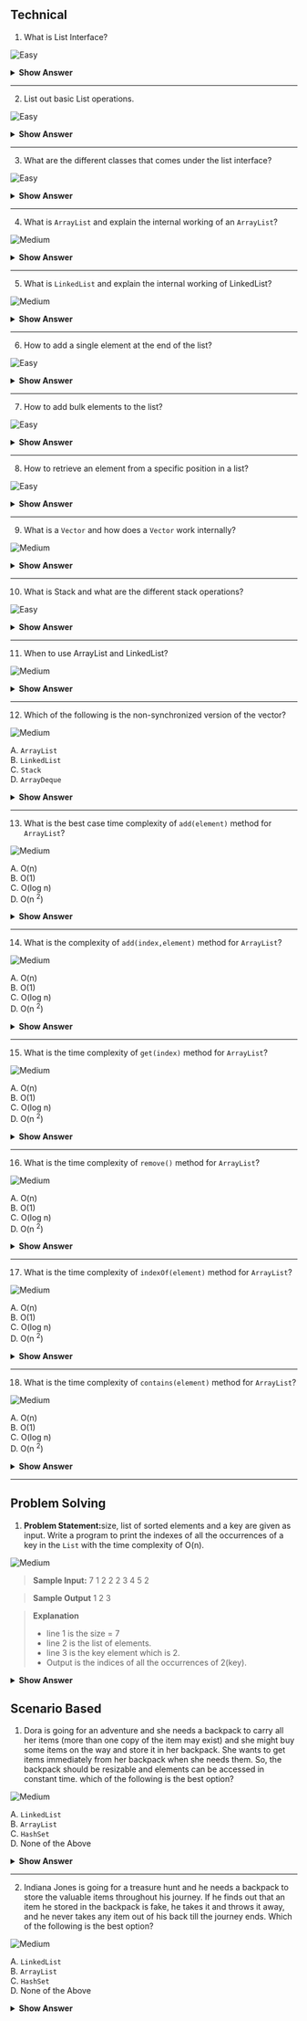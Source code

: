 ## Technical


1. What is List Interface?

![Easy](https://github.com/revaturelabs/interviewquestions/blob/dev/ComplexityTags/simple%20(2).svg)

<details>

<summary><b>Show Answer</b></summary>

> - A list is an ordered collection of elements. 
> - Duplicate elements are allowed in the list. 
``` java 
List <E> l ;
```

> the above code represents List declaration, where E is an element ( type parameter).

</details>

---

2. List out basic List operations.
 
 ![Easy](https://github.com/revaturelabs/interviewquestions/blob/dev/ComplexityTags/simple%20(2).svg)

<details>

<summary><b>Show Answer</b></summary>
 <blockquote>

Along with the operations inherited from the collection interface, the list has the following operations
1. Positional Access: accessing an element by its index.
   
- Insertion: `add` and `addAll` methods are used to insert elements into the collection.
- Update: to update an existing element `set` is used.
- deletion: `remove` is used to delete elements.


2. Search: used to search the specific element and get the index of the element
`indexOf` and `lastIndexOf` are Search methods.

3. Iteration: used to iterate over a list as it is a sequential data structure.
`listIterator` is an Iteration method.

4. Range-view: is used to get the subList of the list of a specific range.
`subList` method is a range-view method.


 </blockquote>
</details>

 ---
3. What are the different classes that comes under the list interface?
 
 ![Easy](https://github.com/revaturelabs/interviewquestions/blob/dev/ComplexityTags/simple%20(2).svg)

<details>

<summary><b>Show Answer</b></summary>
 
 <blockquote>

![List](https://user-images.githubusercontent.com/103101208/184803641-121edcef-9b78-413a-9f3e-a90f15373eea.jpg)



-  The following are the classes that implement List Interface.
1. `ArrayList`
2. `LinkedList`
3. `Vector`
4. `Stack`

  </blockquote>
</details>

---

4. What is `ArrayList` and explain the internal working of an `ArrayList`?
 
 ![Medium](https://github.com/revaturelabs/interviewquestions/blob/dev/ComplexityTags/Medium%20(2).svg)

<details>

<summary><b>Show Answer</b></summary>
 <blockquote>

- `ArrayList` is a dynamic array and it implements the list interface.

- internal working of `ArrayList`:

- 1. Initially, an array of capacity 10 is created
- 2. when elements are beyond the capacity i.e. 10 are added to the `ArrayList` ,there is a new array of size 

  $ n + n/2 + 1$

- where n is the capacity of the array

- 3. All the elements in the old array are copied to the new array and the old array is dumped.

 </blockquote>

</details>

---

5. What is `LinkedList` and explain the internal working of LinkedList?
 
 ![Medium](https://github.com/revaturelabs/interviewquestions/blob/dev/ComplexityTags/Medium%20(2).svg)

<details>

<summary><b>Show Answer</b></summary>

> - LinkedList is used to store the elements in a sequential manner.
> - Linked list implements both list and deque interface.
> - Internally Linked list is a double-linked list with nodes that store the address of the previous element and the next element.

</details>

---


6. How to add a single element at the end of the list?
 
 ![Easy](https://github.com/revaturelabs/interviewquestions/blob/dev/ComplexityTags/simple%20(2).svg)

<details>

<summary><b>Show Answer</b></summary>

> 1. <code>add(element)</code> method is used to add single element at the end of the list.

``` java

List <Integer> al = new ArrayList<>();
al.add(1);

```

> - In the above code, an array list "al" is created and it stores Integer elements and element 1 is added to the ArrayList.


</details>

---

7. How to add bulk elements to the list?
 
 ![Easy](https://github.com/revaturelabs/interviewquestions/blob/dev/ComplexityTags/simple%20(2).svg)

<details>

<summary><b>Show Answer</b></summary>

> 1. addAll method is used to add bulk elements to the list.

``` java

List <Integer> al1 = new ArrayList<>();

al1.add(1);
al1.add(2);

List <Integer> al2 = new ArrayList<>();

al2.addAll(al1);
al2.addAll(0,al2);

```

>- In the above code, an array list "al1" and "al2" are created and some elements are added to al1, all the elements in al1 are added to al2 using `addAll()`.
>-  <code>addAll(collection)</code> adds elements at the end of the list and <code>addAll(int index, collection)</code> adds elements from a specific position.


</details>

---

8. How to retrieve an element from a specific position in a list?
 
 ![Easy](https://github.com/revaturelabs/interviewquestions/blob/dev/ComplexityTags/simple%20(2).svg)

<details>

<summary><b>Show Answer</b></summary>

> 1. <code>get(int index)</code> method is used to get a single element from the list.

</details>

---

9. What is a `Vector` and how does a `Vector` work internally?
 
 ![Medium](https://github.com/revaturelabs/interviewquestions/blob/dev/ComplexityTags/Medium%20(2).svg)

<details>

<summary><b>Show Answer</b></summary>

> - `Vector` is internally a dynamic array with an initial capacity and capacity increment.
> - `Vector` is similar to ArrayList, the main difference is that the vector is synchronized.
> - `Vector` is a legacy class so it has some methods which are not part of the collection framework.

</details>

---


10. What is Stack and what are the different stack operations?
 
 ![Easy](https://github.com/revaturelabs/interviewquestions/blob/dev/ComplexityTags/simple%20(2).svg)

<details>
<summary><b>Show Answer</b></summary>

> -  `Stack` follows the Last in First out principle
>-  `Stack` extends Vector and it has five additional operations, which are:

> 1. `push(element)`: adds elements to the top of the stack and returns the element.
> 2. `pop()`: deletes the top element of the stack and returns that element, throws EmptyStackException if the stack is empty.
> 3. `peek()`: returns the topmost element of the stack, and throws EmptyStackException if the stack is empty. 
> 4. `empty()`: returns a boolean value. returns true if the stack is empty and false if the stack is not empty.
> 5. `Search(element)`: this method returns the distance of the element from the top of the stack, the distance for the top element is 1. is the element is not present it returns -1.

</details>

---


11. When to use ArrayList and LinkedList?
 
 ![Medium](https://github.com/revaturelabs/interviewquestions/blob/dev/ComplexityTags/Medium%20(2).svg)

<details>

<summary><b>Show Answer</b></summary>

> - `ArrayList` and linked list are two general purpose list classes.
> -  Mostly `ArrayList` is preferred over a `LinkedList` because in `ArrayList` elements can be accessed at a constant time. In a linked list as elements are stored in the form of nodes, it gives linear positional access

> <i><b>Note:</b> 
> - constant access: The time complexity is directly proportional to a constant value and is in no way related to the size of the data structure.
> - linear access: the time complexity is proportional to the size of the data structure.

</i> 

| `ArrayList`                                                                            | `LinkedList`                                                                                                                                                                 |
| ------------------------------------------------------------------------------------ | -------------------------------------------------------------------------------------------------------------------------------------------------------------------------- |
| Used when deletion and insertion operations are minimal.                             | Used when insertion operations and deletion operations are more frequent                                                                                                   |
| `ArrayList` has a tuning point to set the initial capacity                             | Linked list has no tuning point but has seven operations, clone, `addFirst`, `addLast`, `reomveFirst`, `removeLast`, `getFirst` and `getLast`. It also implements the queue interface. |
| `ArrayList` is fast and constant time complexity is achieved in most of the operations | `LinkedList` is comparatively slow and linear time complexity is achieved in most of the cases                                                                               |


</details>

---

12. Which of the following is the non-synchronized version of the vector?
 
 ![Medium](https://github.com/revaturelabs/interviewquestions/blob/dev/ComplexityTags/Medium%20(2).svg)

A. `ArrayList`<br>
B. `LinkedList`<br>
C. `Stack`<br>
D. `ArrayDeque`

<details>

<summary><b>Show Answer</b></summary>

> A

<details>

<summary><b>Explanation</b></summary>

> `ArrayList` like vector is a dynamic array and is non-synchronized. 
> `ArrayList` is prefered over `Vector` as it's fast because it is not synchronized.

</details>
</details>

---

13. What is the best case time complexity of <code>add(element)</code> method for `ArrayList`?
 
 ![Medium](https://github.com/revaturelabs/interviewquestions/blob/dev/ComplexityTags/Medium%20(2).svg)

A. O(n)<br>
B. O(1)<br>
C. O(log n)<br>
D. O(n <sup>2</sup>)

<details>
<summary><b>Show Answer</b></summary>

> B

<details>
<summary><b>Explanation</b></summary>

> As elements are added to the end of the `ArrayList`, the time complexity is O(1)
> But in the worst case, i.e. when the capacity of `ArrayList` is exceeded, a new array is created and all the elements are copied to the new Array and the new element is added, hence the time complexity is O(n).

</details>
</details>

---

14. What is the complexity of <code>add(index,element)</code> method for `ArrayList`?
 
 ![Medium](https://github.com/revaturelabs/interviewquestions/blob/dev/ComplexityTags/Medium%20(2).svg)

A. O(n)<br>
B. O(1)<br>
C. O(log n)<br>
D. O(n <sup>2</sup>)

<details>
<summary><b>Show Answer</b></summary>

> A

<details>
<summary><b>Explanation</b></summary>

> Since the element can be added at any specific index, most of the elements in the list are shifted to insert the new element. On average, the time complexity is O(n).

</details>
</details>

---

15. What is the time complexity of <code>get(index)</code> method for `ArrayList`?
 
 ![Medium](https://github.com/revaturelabs/interviewquestions/blob/dev/ComplexityTags/Medium%20(2).svg)

A. O(n)<br>
B. O(1)<br>
C. O(log n)<br>
D. O(n <sup>2</sup>)

<details>
<summary><b>Show Answer</b></summary>

> B

<details>
<summary><b>Explanation</b></summary>

> In an `ArrayList` the elements can be accessed directly by their position. So, the time complexity is O(1).

</details>
</details>

---

16. What is the time complexity of <code>remove()</code> method for `ArrayList`?
 
 ![Medium](https://github.com/revaturelabs/interviewquestions/blob/dev/ComplexityTags/Medium%20(2).svg)

A. O(n)<br>
B. O(1)<br>
C. O(log n)<br>
D. O(n <sup>2</sup>)

<details>
<summary><b>Show Answer</b></summary>

> A

<details>
<summary><b>Explanation</b></summary>

> To remove an element, the entire array is traversed and after finding the element, the element is deleted. So, the time complexity is O(n).

</details>
</details>

---

17. What is the time complexity of <code>indexOf(element)</code> method for `ArrayList`?
 
 ![Medium](https://github.com/revaturelabs/interviewquestions/blob/dev/ComplexityTags/Medium%20(2).svg)

A. O(n)<br>
B. O(1)<br>
C. O(log n)<br>
D. O(n <sup>2</sup>)

<details>
<summary><b>Show Answer</b></summary>

> A

<details>
<summary><b>Explanation</b></summary>

> In the worst-case scenario, the element is the last element and the entire `ArrayList` should be traversed to get the position of the element. So, the time complexity is O(n).

</details>
</details>

---

18. What is the time complexity of <code>contains(element)</code> method for `ArrayList`?
 
 ![Medium](https://github.com/revaturelabs/interviewquestions/blob/dev/ComplexityTags/Medium%20(2).svg)

A. O(n)<br>
B. O(1)<br>
C. O(log n)<br>
D. O(n <sup>2</sup>)

<details>
<summary><b>Show Answer</b></summary>

> A

<details>
<summary><b>Explanation</b></summary>

> <code>contains(element)</code> implementation is similar to <code>indexOf(element)</code>. So, the time complexity is O(n).

</details>
</details>

---
## Problem Solving

1. <b>Problem Statement:</b>size, list of sorted elements and a key are given as input. Write a program to print the indexes of all the occurrences of a key in the `List` with the time complexity of O(n). 
 
 ![Medium](https://github.com/revaturelabs/interviewquestions/blob/dev/ComplexityTags/Medium%20(2).svg)

> <b>Sample Input:</b>
> 7
> 1 2 2 2 3 4 5
> 2

> <b>Sample Output</b>
> 1 2 3

> <b>Explanation</b>
> - line 1 is the size = 7
> - line 2 is the list of elements.
> - line 3 is the key element which is 2.
> - Output is the indices of all the occurrences of 2(key).

<details>

<summary><b>Show Answer</b></summary>

``` java

import java.util.*;
public class Collections {
  public static void main(String[] args) {
    
    Collections c = new Collections();
    Scanner sc = new Scanner(System.in);
    ArrayList<Integer> al = new ArrayList<>();
    int size = sc.nextInt();
    for( int i=0;i<size;i++)
    {
      al.add(sc.nextInt());
    }
    
    int key = sc.nextInt();
    
    c.printOccurance(al, key);
    
  }
  
  void printOccurance(ArrayList<Integer> al, int key)
  {
    int start = al.indexOf(key);
    int last = al.lastIndexOf(key);
    for( int i = start;i<=last;i++) {
      
      System.out.print(i + " ");
    }
      
      
  }
    
}


```

</details>

## Scenario Based

1. Dora is going for an adventure and she needs a backpack to carry all her items (more than one copy of the item may exist) and she might buy some items on the way and store it in her backpack. She wants to get items immediately from her backpack when she needs them. So, the backpack should be resizable and elements can be accessed in constant time. which of the following is the best option?
 
 ![Medium](https://github.com/revaturelabs/interviewquestions/blob/dev/ComplexityTags/Medium%20(2).svg)

A. `LinkedList` <br>
B. `ArrayList` <br>
C. `HashSet`<br>
D. None of the Above

<details>

<summary><b>Show Answer</b></summary>

> B

<details>

<summary><b>Explanation</b></summary>

> `ArrayList` is a dynamic array, so Dora can store any number of items in the backpack. `ArrayList` allows duplicate elements, and elements can be accessed with a time complexity of O(1) using the index. Hence, Dora can get her items from her backpack immediately. 


</details>
</details>

---

2. Indiana Jones is going for a treasure hunt and he needs a backpack to store the valuable items throughout his journey. If he finds out that an item he stored in the backpack is fake, he takes it and throws it away, and he never takes any item out of his back till the journey ends. Which of the following is the best option?
 
 ![Medium](https://github.com/revaturelabs/interviewquestions/blob/dev/ComplexityTags/Medium%20(2).svg)

A. `LinkedList` <br>
B. `ArrayList` <br>
C. `HashSet`<br>
D. None of the Above

<details>

<summary><b>Show Answer</b></summary>

> A

<details>

<summary><b>Explanation</b></summary>

> `LinkedList` varies in size dynamically and insertion and deletion operations in the `linkedList` have constant time. So, Indiana Jones can store and remove elements from his backpack easily using a `LinkedList`.


</details>
</details>









